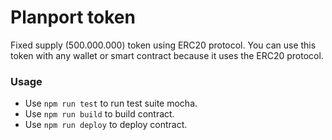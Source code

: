 # Planport token

Fixed supply (500.000.000) token using ERC20 protocol.
You can use this token with any wallet or smart contract because it uses the ERC20 protocol.

### Usage

- Use `npm run test` to run test suite mocha.
- Use `npm run build` to build contract.
- Use `npm run deploy` to deploy contract.